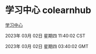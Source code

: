 # 学习中心 colearnhub
[学习中心](http://27.19.35.134:56308/colearnhub/)

2023年 03月 02日 星期四 11:40:02 CST

2023年 03月 02日 星期四 03:40:02 GMT
